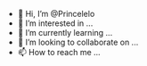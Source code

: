 - 👋 Hi, I’m @Princelelo
- 👀 I’m interested in ...
- 🌱 I’m currently learning ...
- 💞️ I’m looking to collaborate on ...
- 📫 How to reach me ...

<!---
Princelelo/Princelelo is a ✨ special ✨ repository because its `README.md` (this file) appears on your GitHub profile.
You can click the Preview link to take a look at your changes.
--->
